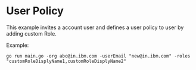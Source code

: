 # User Policy

This example invites a account user and defines a user policy to user by adding custom Role.

Example: 

```
go run main.go -org abc@in.ibm.com -userEmail "new@in.ibm.com" -roles "customRoleDisplyName1,customRoleDisplyName2"
```




